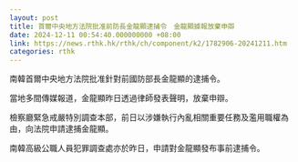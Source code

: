 ```yaml
---
layout: post
title: 首爾中央地方法院批准前防長金龍顯逮捕令　金龍顯據報放棄申辯
date: 2024-12-11 00:54:40.000000000 +08:00
link: https://news.rthk.hk/rthk/ch/component/k2/1782906-20241211.htm
categories: rthk
---
```


南韓首爾中央地方法院批准針對前國防部長金龍顯的逮捕令。

當地多間傳媒報道，金龍顯昨日透過律師發表聲明，放棄申辯。

檢察廳緊急戒嚴特別調查本部，前日以涉嫌執行內亂相關重要任務及濫用職權為由，向法院申請逮捕金龍顯。

南韓高級公職人員犯罪調查處亦於昨日，申請對金龍顯發布事前逮捕令。
